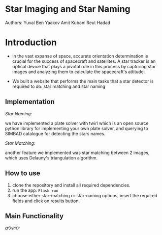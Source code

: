 # Star Imaging and Star Naming
Authors:
Yuval Ben Yaakov
Amit Kubani
Reut Hadad

# Introduction

-  in the vast expanse of space, accurate orientation determination is crucial for the success of spacecraft and satellites. A star tracker is an optical device that plays a pivotal role in this process by capturing star images and analyzing them to calculate the spacecraft's attitude.

-   We built a website that performs the main tasks that a star detector is required to do: star matching and star naming

## Implementation
*Star Naming:* 

we have implemented a plate solver with twirl which is an open source python library for implementing your own plate solver, and querying to SIMBAD catalogue for detecting the stars names.

*Star Matching:* 

another feature we implemented was star matching between 2 images, which uses Delauny's triangulation algorithm.

## How to use

1.  clone the repository and install all required dependencies.
2.  run the app:
   ``` Flask run ```
4.  choose either star-matching or star-naming options, insert the required fields and click on results button.

## Main Functionality

*להשלים*
